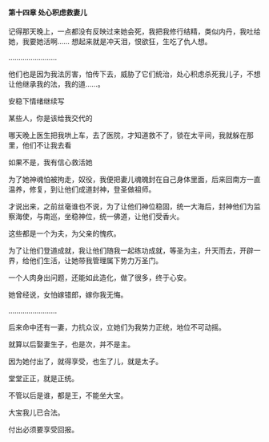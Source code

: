 #### 第十四章 处心积虑救妻儿


记得那天晚上，一点都没有反映过来她会死，我把我修行结精，类似内丹，我吐给她，我要她活啊……
想起来就是冲天泪，恨欲狂，生吃了仇人想。

……………………

他们也是因为我法厉害，怕传下去，威胁了它们统治，处心积虑杀死我儿子，不想让他继承我的法，我的道……。

安稳下情绪继续写

某些人，你是该给我交代的

哪天晚上医生把我哄上车，去了医院，才知道救不了，锁在太平间，我就躲在那里，他们不让我去看

如果不是，我有信心救活她

为了她神魂怕被拘走，奴役，我便把妻儿魂魄封在自己身体里面，后来回南方一直温养，修复，到让他们成道封神，登圣做祖师。

才说出来，之前丝毫谁也不说，为了让他们神位稳固，统一大海后，封神他们为监察海使，与南巡，坐稳神位，统一佛道，让他们受香火。

这些都是一个为夫，为父亲的愧疚。

为了让他们登道成就，我让他们随我一起练功成就，等圣为主，升天而去，开辟一界，给他们生活，让她带我管理属下势力万圣门。

一个人肉身出问题，还能如此造化，做了很多，终于心安。

她曾经说，女怕嫁错郎，嫁你我无悔。

……………………

后来命中还有一妻，力抗众议，立她们为我势力正统，地位不可动摇。

就算以后娶妻生子，也是次，并不是主。

因为她付出了，就得享受，也生了儿，就是太子。

堂堂正正，就是正统。

不管以后是谁，都是王，不能坐大宝。

大宝我儿已合法。

付出必须要享受回报。

